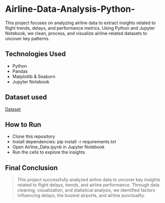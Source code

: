 # Airline-Data-Analysis-Python-
This project focuses on analyzing airline data to extract insights related to flight trends, delays, and performance metrics. Using Python and Jupyter Notebook, we clean, process, and visualize airline-related datasets to uncover key patterns.

## Technologies Used
- Python
- Pandas
- Matplotlib & Seaborn
- Jupyter Notebook

## Dataset used
<a href=https://github.com/Bharath-2112/Airline-Data-Analysis-Python-/blob/main/Airline%20data.xlsx>Dataset</a>

##  How to Run
- Clone this repository
- Install dependencies: pip install -r requirements.txt
- Open Airline_Data.ipynb in Jupyter Notebook
- Run the cells to explore the insights

## Final Conclusion
> This project successfully analyzed airline data to uncover key insights related to flight delays, trends, and airline performance. Through data cleaning, visualization, and statistical analysis, we identified factors influencing delays, the busiest airports, and airline punctuality.
